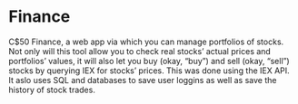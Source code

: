 # Finance
C$50 Finance, a web app via which you can manage portfolios of stocks. Not only will this tool allow you to check real stocks’ actual prices and portfolios’ values, it will also let you buy (okay, “buy”) and sell (okay, “sell”) stocks by querying IEX for stocks’ prices. This was done using the IEX API. It aslo uses SQL and databases to save user loggins as well as save the history of stock trades.
